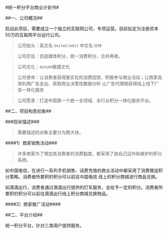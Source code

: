 #统一积分平台商业计划书#

##一、公司概况##

启动此项目，需要成立一个独立的互联网公司，专项运营。目前拟定为注册资本50万的互联网平台运行公司。

> 公司抬头：英文名 ``UniteCredit`` 中文名 ``优特``

> 公司宗旨：创造媒体积分，统一消费积分，合并两者。

> 公司文化：scrum敏捷文化

> 公司使命：让消费者获得更实在的消费回馈，积极参与商业活动；让商家高效利用广告支出、获取商业决策性数据分析
让广告代理商获得线上线下广告一体化服务

> 公司愿景：打造中国第一个统一全领域、全行业积分一体化服务平台。

##二、项目构思初衷##

###现状描述###

> 需要描述的对象主要分为两大块，

####1）商家销售活动###

> 许多商家为了增加其消费者的消费黏度，都采用了由自己运作和维护的积分系统。

如中国电信，在进行一系列手机销售、话费充值的商业活动中都采用了消费赠送积分策略。消费者所累积的积分可以前往中国电信
线上的积分商城进行商品兑换。

如滴滴出行，消费者通过滴滴出行提供的打车服务，会给予一定的积分。消费者所累积的积分可以前往滴滴出行线上积分商城兑换物品。

####2）商家推广活动####




##二、平台介绍##

统一积分平台，针对三类用户提供服务。



